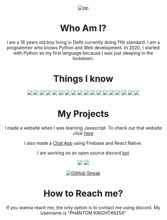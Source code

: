 <div align="center" font-size="2rem" >

![pp](https://cultofthepartyparrot.com/parrots/hd/headsetparrot.gif)
# Who Am I?
I am a 16 years old boy living in Delhi currently doing 11th standard. I am a programmer who knows Python and Web development.
In 2020, I started with Python as my first language because I was just sleeping in the lockdown.

# Things I know
<img src="https://img.shields.io/badge/HTML5-E34F26?style=for-the-badge&logo=html5&logoColor=white"></img>
<img src="https://img.shields.io/badge/CSS3-1572B6?style=for-the-badge&logo=css3&logoColor=white"></img>
<img src="https://img.shields.io/badge/JavaScript-F7DF1E?style=for-the-badge&logo=javascript&logoColor=black"></img>
<img src="https://img.shields.io/badge/TypeScript-007ACC?style=for-the-badge&logo=typescript&logoColor=white"></img>
<img src="https://img.shields.io/badge/Node.js-43853D?style=for-the-badge&logo=node.js&logoColor=white"></img>
<img src="https://img.shields.io/badge/React-20232A?style=for-the-badge&logo=react&logoColor=61DAFB"></img>
<img src="https://camo.githubusercontent.com/8a64e82b88b71294679fccf25fc132fe4f2aee0d2b44174559df4dc1f9bd507b/68747470733a2f2f696d672e736869656c64732e696f2f62616467652f707974686f6e2d2532333134333534432e7376673f7374796c653d666f722d7468652d6261646765266c6f676f3d707974686f6e266c6f676f436f6c6f723d7768697465"></img>
<img src="https://img.shields.io/badge/MongoDB-4EA94B?style=for-the-badge&logo=mongodb&logoColor=white"></img>
<img src="https://img.shields.io/badge/SQLite-07405E?style=for-the-badge&logo=sqlite&logoColor=white"></img>
<img src="https://img.shields.io/badge/MariaDB-003545?style=for-the-badge&logo=mariadb&logoColor=white"></img>
<img src="https://img.shields.io/badge/Supabase-181818?style=for-the-badge&logo=supabase&logoColor=white"></img>
<img src="https://img.shields.io/badge/React_Native-20232A?style=for-the-badge&logo=react&logoColor=61DAFB"></img>
<img src="https://img.shields.io/badge/Express.js-000000?style=for-the-badge&logo=express&logoColor=white"></img>
<img src="https://img.shields.io/badge/Expo-1B1F23?style=for-the-badge&logo=expo&logoColor=white"></img>
<img src="https://img.shields.io/badge/Angular-DD0031?style=for-the-badge&logo=angular&logoColor=white"></img>
<img src="https://img.shields.io/badge/next.js-000000?style=for-the-badge&logo=nextdotjs&logoColor=white"></img>
<img src="https://img.shields.io/badge/firebase-ffca28?style=for-the-badge&logo=firebase&logoColor=black"></img>
<img src="https://img.shields.io/badge/Git-F05032?style=for-the-badge&logo=git&logoColor=white"></img>


# My Projects
I made a website when I was learning Javascript. To check out that website click [here](https://tracker-website2.vercel.app)

I also made a [Chat App](https://github.com/PhantomKnight287/ReactNative) using Firebase and React Naitve.

I am working on an open source discord [bot](https://github.com/PhantomKnight287/phantomknight)

<img src="https://github-readme-stats.vercel.app/api?username=PhantomKnight287&show_icons=true&count_private=true&theme=tokyonight">
<img src="https://github-readme-stats.vercel.app/api/top-langs?username=PhantomKnight287&show_icons=true&locale=en&layout=compact">


[![GitHub Streak](https://github-readme-streak-stats.herokuapp.com?user=PhantomKnight287&theme=github-dark&hide_border=true&date_format=M%20j%5B%2C%20Y%5D)](https://git.io/streak-stats)

# How to Reach me?
If you wanna reach me, the only option is to contact me using discord. My Username is "PHANTOM KNIGHT#9254"

</div>
